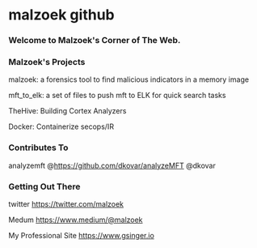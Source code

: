# malzoek github
### Welcome to Malzoek's Corner of The Web.

### Malzoek's Projects
malzoek:  a forensics tool to find malicious indicators in a memory image

mft_to_elk:  a set of files to push mft to ELK for quick search tasks

TheHive:  Building Cortex Analyzers

Docker:  Containerize secops/IR

### Contributes To
analyzemft @https://github.com/dkovar/analyzeMFT @dkovar

### Getting Out There
twitter https://twitter.com/malzoek

Medum https://www.medium/@malzoek

My Professional Site https://www.gsinger.io
